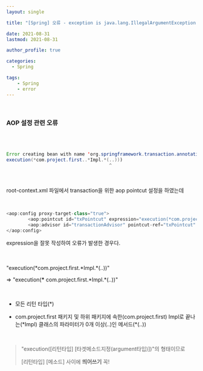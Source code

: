 ```yaml
---
layout: single

title: "[Spring] 오류 - exception is java.lang.IllegalArgumentException: Pointcut is not well-formed"

date: 2021-08-31
lastmod: 2021-08-31

author_profile: true

categories: 
  - Spring

tags: 
    - Spring
    - error
---
```



<br>

### AOP 설정 관련 오류

<br><br>


```java
Error creating bean with name 'org.springframework.transaction.annotation.AnnotationTransactionAttributeSource#0': Initialization of bean failed; nested exception is java.lang.IllegalArgumentException: Pointcut is not well-formed: expecting 'name pattern' at character position 38
execution(*com.project.first..*Impl.*(..)))
                                      ^
```

<br><br>
root-context.xml 파일에서 transaction을 위한 aop pointcut 설정을 하였는데

<br>


```java
<aop:config proxy-target-class="true">
		<aop:pointcut id="txPointcut" expression="execution(*com.project.first..*Impl.*(..)))" />
		<aop:advisor id="transactionAdvisor" pointcut-ref="txPointcut" advice-ref="txAdvice" />
</aop:config>
```

expression을 잘못 작성하여 오류가 발생한 경우다.

<br><br>
"execution(\*com.project.first.\*Impl.*(..))"

⇒ "execution(<strong>*</strong> com.project.first.\*Impl.\*(..))"

<br>

- 모든 리턴 타입(*) 

- com.project.first 패키지 및 하위 패키지에 속한(com.project.first) Impl로 끝나는(\*Impl) 클래스의 파라미터가 0개 이상(..)인 메서드(*(..)) 

<br>

>"execution([리턴타입] [타겟메소드지정(argument타입)])"의 형태이므로
>
>
>[리턴타입] [메소드] 사이에 **띄어쓰기** 꼭!

<br><br><br><br><br>
